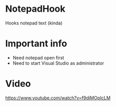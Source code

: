 # NotepadHook
Hooks notepad text (kinda)
# Important info
- Need notepad open first
- Need to start Visual Studio as administrator
# Video
https://www.youtube.com/watch?v=f9djMOpIcLM
